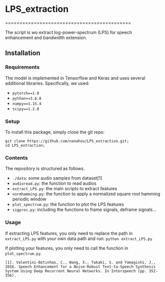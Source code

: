 # LPS_extraction
============================================

The script is wo extract log-power-spectrum (LPS) for speech enhancement and bandwidth extension.

## Installation

### Requirements

The model is implemented in Tensorflow and Keras and uses several additional libraries. Specifically, we used:

* `pytorch==1.0`
* `python==3.6.8`
* `numpy==1.15.4`
* `scipy==1.2.0`

### Setup

To install this package, simply clone the git repo:

```
git clone https://github.com/nanahou/LPS_extraction.git;
cd LPS_extraction;
```

### Contents

The repository is structured as follows.

* `./data`: some audio samples from dataset[1]
* `audioread.py`: the function to read audios
* `extract_LPS.py`: the main scripts to extract features
* `normhamming.py`: the function to apply a normalized square root hamming periodic window 
* `plot_spectrum.py`: the function to plot the LPS features
* `sigproc.py`: including the functions to frame signals, deframe signals...

### Usage

If extracting LPS features, you only need to replace the path in `extract_LPS.py` with your own data path and run: 
```python extract_LPS.py```

If plotting your features, you only need to call the function in `plot_spectrum.py`.

```
[1]. Valentini-Botinhao, C., Wang, X., Takaki, S. and Yamagishi, J., 2016. Speech Enhancement for a Noise-Robust Text-to-Speech Synthesis System Using Deep Recurrent Neural Networks. In Interspeech (pp. 352-356).
```
